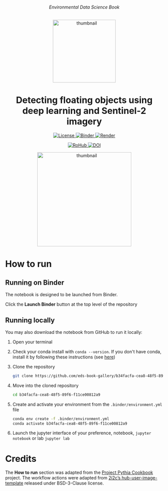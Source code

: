 <div align="center">
    <h6>Environmental Data Science Book</h6>
</div>

<p align="center">
<img src="https://github.com/alan-turing-institute/environmental-ds-book/blob/master/book/figures/logo/logo.png?raw=True" alt="thumbnail" width="200"/>
</p>

<div align="center">
    <h1>Detecting floating objects using deep learning and Sentinel-2 imagery</h1>
</div>

<p align="center">
    <a href="https://github.com/eds-book-gallery/b34facfa-cea8-48f5-89f6-f11ce00812a9/blob/main/LICENSE">
        <img alt="License" src="https://img.shields.io/badge/License-MIT-yellow.svg">
    </a>
    <a href="https://notebooks.gesis.org/binder/v2/gh/eds-book-gallery/b34facfa-cea8-48f5-89f6-f11ce00812a9/main?labpath=notebook.ipynb">
        <img alt="Binder" src="https://mybinder.org/badge_logo.svg">
    </a>
    <a href="https://github.com/eds-book-gallery/b34facfa-cea8-48f5-89f6-f11ce00812a9/actions/workflows/render.yaml">
        <img alt="Render" src="https://github.com/eds-book-gallery/b34facfa-cea8-48f5-89f6-f11ce00812a9/actions/workflows/render.yaml/badge.svg">
    </a>
    <br/>
</p>

<p align="center">
    <a href="https://w3id.org/ro-id/b34facfa-cea8-48f5-89f6-f11ce00812a9">
        <img alt="RoHub" src="https://img.shields.io/badge/RoHub-FAIR_Executable_Research_Object-2ea44f?logo=Open+Access&logoColor=blue">
    </a>
    <a href="https://doi.org/10.24424/g1bk-dv49">
        <img alt="DOI" src="https://zenodo.org/badge/DOI/10.24424/g1bk-dv49.svg">
    </a>
</p>

<p align="center">
<img src="https://user-images.githubusercontent.com/13321552/222989704-98abb3ad-0074-47c1-b826-8ccc8c69af5e.png?raw=True" alt="thumbnail" width="300"/>
</p>

# How to run

## Running on Binder
The notebook is designed to be launched from Binder. 

Click the **Launch Binder** button at the top level of the repository

## Running locally
You may also download the notebook from GitHub to run it locally:
1. Open your terminal

2. Check your conda install with `conda --version`. If you don't have conda, install it by following these instructions (see [here](https://docs.conda.io/en/latest/miniconda.html))

3. Clone the repository
    ```bash
    git clone https://github.com/eds-book-gallery/b34facfa-cea8-48f5-89f6-f11ce00812a9.git
    ```

4. Move into the cloned repository
    ```bash
    cd b34facfa-cea8-48f5-89f6-f11ce00812a9
    ```

5. Create and activate your environment from the `.binder/environment.yml` file
    ```bash
    conda env create -f .binder/environment.yml
    conda activate b34facfa-cea8-48f5-89f6-f11ce00812a9
    ```  

6. Launch the jupyter interface of your preference, notebook, `jupyter notebook` or lab `jupyter lab`

# Credits
The **How to run** section was adapted from the [Project Pythia Cookbook](https://cookbooks.projectpythia.org/) project.
The workflow actions were adapted from [2i2c’s hub-user-image-template](https://github.com/2i2c-org/hub-user-image-template) released under BSD-3-Clause license.
